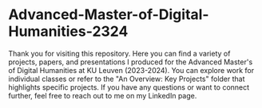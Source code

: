 # Advanced-Master-of-Digital-Humanities-2324
Thank you for visiting this repository. Here you can find a variety of projects, papers, and presentations I produced for the Advanced Master's of Digital Humanities at KU Leuven (2023-2024). You can explore work for individual classes or refer to the "An Overview: Key Projects" folder that highlights specific projects. If you have any questions or want to connect further, feel free to reach out to me on my LinkedIn page.
